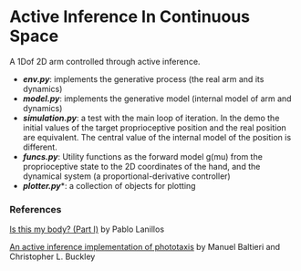 # Active Inference In Continuous Space

A 1Dof 2D arm controlled through active inference.

* ***env.py***: implements the generative process (the real arm and its dynamics)
* ***model.py***: implements the generative model (internal model of arm  and dynamics)
* ***simulation.py***: a test with the main loop of iteration. In the demo the initial values of the target proprioceptive position and the real position are equivalent. The central value of the internal model of the position is different.
* ***funcs.py***: Utility functions as the forward model g(mu) from the proprioceptive state to the 2D coordinates of the hand, and the dynamical system (a proportional-derivative controller)
* ***plotter.py****: a collection of objects for plotting

### References

[Is this my body? (Part I)](https://msrmblog.github.io/is-this-my-body-1/) by Pablo Lanillos

[An active inference implementation of phototaxis](https://www.mitpressjournals.org/doi/pdfplus/10.1162/isal_a_011) by Manuel Baltieri and Christopher L. Buckley
